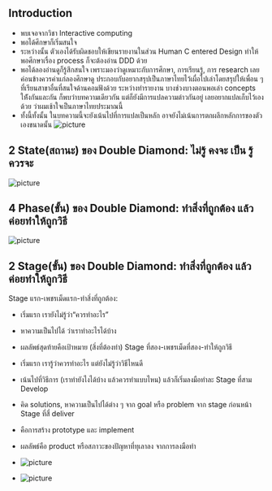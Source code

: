 ## Introduction 
- พบเจอจากวิชา Interactive computing 
- พอได้ศึกษาก็เริ่มสนใจ 
- ระหว่างนั้น ตัวเองได้รับผิดชอบให้เขียนรายงานในส่วน Human C entered Design ทำให้พอศีกษาเรื่อง process ก็จะต้องอ่าน DDD ด้วย 
- พอได้ลองอ่านดูก็รู้สึกสนใจ เพราะมองว่าดูเหมาะกับการศึกษา, การเรียนรู้, การ research เลยค่อนข้างควรค่าแก่ลองศึกษาดู ประกอบกับอยากสรุปเป็นภาษาไทยไว้เผื่อไปเล่าโดยสรุปให้เพื่อน ๆ ที่เรียนสาขาอื่นที่สนใจด้านคอมฟังด้วย ระหว่างทำรายงาน บางช่วงบางตอนพอเล่า concepts ให้ังกันและกัน ก็พบว่าบทความเดียวกัน แต่ก็ยังมีการแปลความต่าวกันอยู่ เลยอยากแปลเก็บไว้เองด้วย ว่าผมเช้าใจเป็นภาษาไทยประมาณนี้
- ทั้งนี้ทั้งนั้น ในบทความนี้จะยังเน้นไปที่การแปลเป็นหลัก อาจยังไม่เน้นการตกผลึกหลักการของตัวเองขนาดนั้น
![picture](https://miro.medium.com/v2/resize:fit:720/format:webp/1*3noihi4CGXPZAgevbk87Yg.jpeg)

## 2 State(สถานะ) ของ Double Diamond: ไม่รู้ คงจะ เป็น รู้ ควรจะ
![picture](https://miro.medium.com/v2/resize:fit:1100/format:webp/1*E3abmH3QLLCWwcjExb-STQ.jpeg)
## 4 Phase(ขั้น) ของ Double Diamond: ทำสิ่งที่ถูกต้อง แล้วค่อยทำให้ถูกวิธี
![picture](https://miro.medium.com/v2/resize:fit:1100/format:webp/1*E3abmH3QLLCWwcjExb-STQ.jpeg)
## 2 Stage(ขั้น) ของ Double Diamond: ทำสิ่งที่ถูกต้อง แล้วค่อยทำให้ถูกวิธี
Stage แรก-เพชรเม็ดแรก-ทำสิ่งที่ถูกต้อง: 
- เริ่มแรก เรายังไม่รู้ว่า“ควรทำอะไร” 
- หาความเป็นไปได้ ว่าเราทำอะไรได้บ้าง
- ผลลัพธ์สุดท้ายคือเป้าหมาย (สิ่งที่ต้องทำ)
Stage ที่สอง-เพชรเม็ดที่สอง-ทำให้ถูกวิธี
- เริ่มแรก เรารู้ว่าควรทำอะไร แต่ยังไม่รู้ว่าวิธีไหนดี 
- เน้นไปที่วิธีการ (เราทำยังไงได้บ้าง แล้วควรทำแบบไหน) แล้วก็เริ่มลงมือทำละ
Stage ที่สาม Develop
- คิด solutions, หาความเป็นไปได้ต่าง ๆ จาก goal หรือ problem จาก stage ก่อนหน้า
Stage ที่สี่ deliver
- คือการสร้าง prototype และ implement
- ผลลัพธ์คือ product หรือสภาวะของปัญหาที่ทุเลาลง จากการลงมือทำ

- ![picture](https://miro.medium.com/v2/resize:fit:640/format:webp/1*mHJAs51hJBOaiKN7pkHbHg.jpeg)

- ![picture](https://miro.medium.com/v2/resize:fit:640/format:webp/1*BJ804IkM8eME12-MObtwpg.jpeg)




